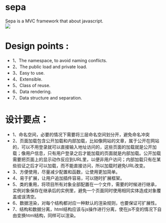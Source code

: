 # sepa
Sepa is a MVC framework that about javascript.  
![](http://images.cnblogs.com/cnblogs_com/huanStephen/1128725/o_sepa-small.jpg)

# Design points :
 *  1、The namespace, to avoid naming conflicts.
 *  2、The public load and private load.
 *  3、Easy to use.
 *  4、Extensible.
 *  5、Class of reuse.
 *  6、Data rendering.
 *  7、Data structure and separation.

# 设计要点：
 *  1、命名空间，必要的情况下需要将三层命名空间划分开，避免命名冲突
 *  2、页面加载包含公开加载和内部加载，比如像网站的文章，属于公开在网站的，可以不用登录就可以直接输入地址访问的，这些页面的加载就是公开加载；像用户信息，只有用户登录之后才能加载的页面就是内部加载。公开加载需要把页面上的显示动作反应到URL里，以便非用户访问；内部加载只有在某些验证之后才可以加载，而不能直接访问，所以加载时避免URL改变。
 *  3、方便使用，尽量减少配置和函数，让使用更加简单。
 *  4、易于扩展，让用户追加插件容易，可以随时扩展框架。
 *  5、类的重用，将项目所有对象全部配置在一个文件，需要的时候进行继承，实例对象保存在继承后的实例里，避免一个页面同时使用相同实体造成对象覆盖或误清空。
 *  6、数据渲染，对每个结构都对应一种默认的渲染规则，也要保证可扩展性。
 *  7、结构和数据分离，html结构应该与js操作进行分离，使在js不变的情况下自由变换html结构，同样可以渲染。
